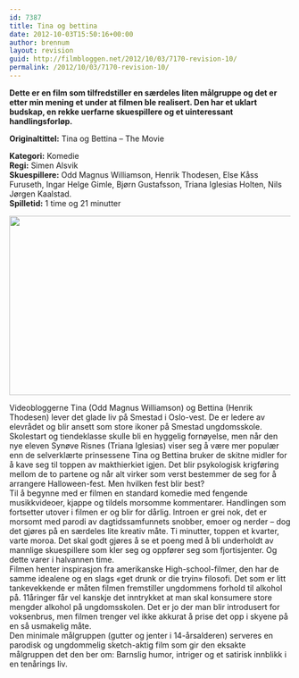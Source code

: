 ```yaml
---
id: 7387
title: Tina og bettina
date: 2012-10-03T15:50:16+00:00
author: brennum
layout: revision
guid: http://filmbloggen.net/2012/10/03/7170-revision-10/
permalink: /2012/10/03/7170-revision-10/
---
```

**Dette er en film som tilfredstiller en særdeles liten målgruppe og det er etter min mening et under at filmen ble realisert. Den har et uklart budskap, en rekke uerfarne skuespillere og et uinteressant handlingsforløp.**

**<!--more-->Originaltittel:** Tina og Bettina &#8211; The Movie

  
**Kategori:** Komedie  
**Regi:** Simen Alsvik  
**Skuespillere:** Odd Magnus Williamson, Henrik Thodesen, Else Kåss Furuseth, Ingar Helge Gimle, Bjørn Gustafsson, Triana Iglesias Holten, Nils Jørgen Kaalstad.  
**Spilletid:** 1 time og 21 minutter

<a href="http://filmbloggen.net/?attachment_id=7371" rel="attachment wp-att-7371"><img class="alignnone size-large wp-image-7371" src="http://filmbloggen.net/wp-content/uploads//2012/09/TrianaogElse772-620x321.jpg" alt="" width="620" height="321" /></a>

Videobloggerne Tina (Odd Magnus Williamson) og Bettina (Henrik Thodesen) lever det glade liv på Smestad i Oslo-vest. De er ledere av elevrådet og blir ansett som store ikoner på Smestad ungdomsskole. Skolestart og tiendeklasse skulle bli en hyggelig fornøyelse, men når den nye eleven Synøve Risnes (Triana Iglesias) viser seg å være mer populær enn de selverklærte prinsessene Tina og Bettina bruker de skitne midler for å kave seg til toppen av makthierkiet igjen. Det blir psykologisk krigføring mellom de to partene og når alt virker som verst bestemmer de seg for å arrangere Halloween-fest. Men hvilken fest blir best?  
Til å begynne med er filmen en standard komedie med fengende musikkvideoer, kjappe og tildels morsomme kommentarer. Handlingen som fortsetter utover i filmen er og blir for dårlig. Introen er grei nok, det er morsomt med parodi av dagtidssamfunnets snobber, emoer og nerder &#8211; dog det gjøres på en særdeles lite kreativ måte. Ti minutter, toppen et kvarter, varte moroa. Det skal godt gjøres å se et poeng med å bli underholdt av mannlige skuespillere som kler seg og oppfører seg som fjortisjenter. Og dette varer i halvannen time.  
Filmen henter inspirasjon fra amerikanske High-school-filmer, den har de samme idealene og en slags &laquo;get drunk or die tryin&raquo; filosofi. Det som er litt tankevekkende er måten filmen fremstiller ungdommens forhold til alkohol på. 11åringer får vel kanskje det inntrykket at man skal konsumere store mengder alkohol på ungdomsskolen. Det er jo der man blir introdusert for voksenbrus, men filmen trenger vel ikke akkurat å prise det opp i skyene på en så usmakelig måte.  
Den minimale målgruppen (gutter og jenter i 14-årsalderen) serveres en parodisk og ungdommelig sketch-aktig film som gir den eksakte målgruppen det den ber om: Barnslig humor, intriger og et satirisk innblikk i en tenårings liv.